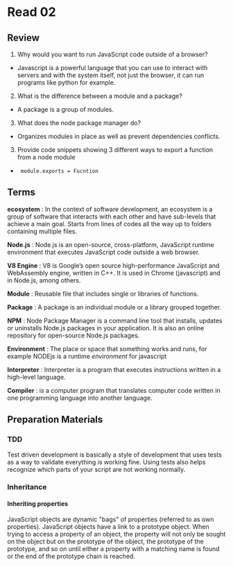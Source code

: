 # Read 02

## Review

1. Why would you want to run JavaScript code outside of a browser?
-  Javascript is a powerful language that you can use to interact with servers and with the system itself, not just the browser, it can run programs like python for example.

2. What is the difference between a module and a package?
-  A package is a group of modules.

3. What does the node package manager do?
-  Organizes modules in place as well as prevent dependencies conflicts.

3. Provide code snippets showing 3 different ways to export a function from a node module
-  ``` module.exports = Fucntion```


## Terms

**ecosystem** : In the context of software development, an ecosystem is a group of software that interacts with each other and have sub-levels that achieve a main goal. Starts from lines of codes all the way up to folders containing multiple files.

**Node.js** : Node.js is an open-source, cross-platform, JavaScript runtime environment that executes JavaScript code outside a web browser.

**V8 Engine** : V8 is Google’s open source high-performance JavaScript and WebAssembly engine, written in C++. It is used in Chrome (javascript) and in Node.js, among others.

**Module** : Reusable file that includes single or libraries of functions.


**Package** : A package is an individual module or a library grouped together.

**NPM** : Node Package Manager is a command line tool that installs, updates or uninstalls Node.js packages in your application. It is also an online repository for open-source Node.js packages.

**Environment** : The place or space that something works and runs, for example NODEjs is a runtime *environment* for javascript

**Interpreter** : Interpreter is a program that executes instructions written in a high-level language. 

**Compiler** : is a computer program that translates computer code written in one programming language into another language.

 ## Preparation Materials

 ### TDD
Test driven development is basically a style of development that uses tests as a way to validate everything is working fine. Using tests also helps recognize which parts of your script are not working normally.

### Inheritance

#### Inheriting properties
JavaScript objects are dynamic "bags" of properties (referred to as own properties). JavaScript objects have a link to a prototype object. When trying to access a property of an object, the property will not only be sought on the object but on the prototype of the object, the prototype of the prototype, and so on until either a property with a matching name is found or the end of the prototype chain is reached.